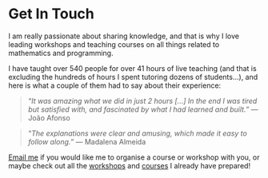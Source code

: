 # Get In Touch

I am really passionate about sharing knowledge,
and that is why I love leading workshops and teaching courses
on all things related to mathematics and programming.

I have taught over 540 people for over 41 hours of live teaching
(and that is excluding the hundreds of hours I spent tutoring dozens
of students...),
and here is what a couple of them had to say about their experience:

 > “*It was amazing what we did in just 2 hours [...]
 > In the end I was tired but satisfied with, and fascinated by what I had learned and built.*”
 > &mdash; João Afonso <!--18-->

<!---->

 > “*The explanations were clear and amusing, which made it easy to follow along.*”  &mdash; Madalena Almeida <!--58-->

[Email me](mailto:mathspp@mathspp.com) if you would like
me to organise a course or workshop with you,
or maybe check out all the [workshops] and [courses] I already have prepared!

[workshops]: ../workshops
[courses]: ../courses
